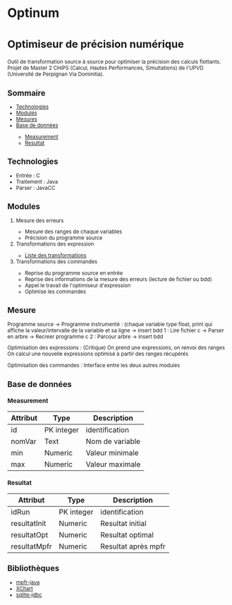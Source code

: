 <h1>Optinum</h1>
<h1><small>Optimiseur de précision numérique</<small></h1>

<!-- ====================================================================== -->

<p>Outil de transformation source à source pour optimiser la précision des calculs flottants. Projet de Master 2 CHiPS (Calcul, Hautes Performances, Simultations) de l'UPVD (Université de Perpignan Via Dominitia). </p>

<!-- ====================================================================== -->

<h2>Sommaire</h2>
<ul>
    <li><a href="#technologies">Technologies</a></li>
    <li><a href="#modules">Modules</a></li>
    <li><a href="#mesures">Mesures</a></li>
    <li><a href="#bdd">Base de données</a></li>
    <ul>
        <li><a href="#mesure">Measurement</a></li>
        <li><a href="#resultat">Resultat</a></li>
    </ul>
</ul>

<!-- ====================================================================== -->

<h2 id="technologies">Technologies</h2>
<ul>
	<li>Entrée : C</li>
	<li>Traitement : Java</li>
	<li>Parser : JavaCC</li>
</ul>

<!-- ====================================================================== -->

<h2 id="modules">Modules</h2>
<ol>
	<li>Mesure des erreurs</li>
	<ul>
		<li>Mesure des ranges de chaque variables</li>
		<li>Précision du programme source</li>
	</ul>
	<li>Transformations des expression</li>
	<ul>
		<li><a href="https://github.com/Freda66/M2Projet/tree/master/dev/Expression">Liste des transformations</a></li>
	</ul>
	<li>Transformations des commandes</li>
	<ul>
		<li>Reprise du programme source en entrée</li>
		<li>Reprise des informations de la mesure des erreurs (lecture de fichier ou bdd)</li>
		<li>Appel le travail de l'optimiseur d'expression</li>
		<li>Optimise les commandes</li>
	</ul>
</ol>

<!-- ====================================================================== -->

<h2 id="mesures">Mesure</h2>

<p>
   Programme source -> Programme instrumenté : (chaque variable type float, print qui affiche la valeur/intervalle de la variable et sa ligne -> insert bdd
   1 : Lire fichier c -> Parser en arbre -> Recreer programme c
   2 : Parcour arbre -> insert bdd
</p>

<p>
Optimisation des expressions : (Critique)
   On prend une expressions, on renvoi des ranges
   On calcul une nouvelle expressions optimisé à partir des ranges récupérés
</p>
<p>
Optimisation des commandes : 
   Interface entre les deux autres modules
</p>

<!-- ====================================================================== -->
<h2 id="bdd">Base de données</h2>

<h3 id="mesure">Measurement</h3>

| Attribut      | Type      | Description           |
| ------------- | --------- | --------------------- |
| id            | PK integer| identification        |
| nomVar        | Text      | Nom de variable       |
| min           | Numeric   | Valeur minimale       |
| max           | Numeric   | Valeur maximale       |

<h3 id="resultat">Resultat</h3>

| Attribut      | Type      | Description           |
| ------------- | --------- | --------------------- |
| idRun         | PK integer| identification        |
| resultatInit  | Numeric   | Resultat initial      |
| resultatOpt   | Numeric   | Resultat optimal      |
| resultatMpfr  | Numeric   | Resultat après mpfr   |

<!-- ====================================================================== -->
<h2 id="library">Bibliothèques</h2>

<ul>
    <li><a href="https://github.com/kframework/mpfr-java">mpfr-java</a></li>
    <li><a href="https://github.com/timmolter/XChart">XChart</a></li>
    <li><a href="https://github.com/xerial/sqlite-jdbc">sqlite-jdbc</a></li>
</ul>
